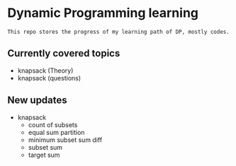 # Dynamic Programming learning
    This repo stores the progress of my learning path of DP, mostly codes.

## Currently covered topics 
-   knapsack (Theory)
-   knapsack (questions)

## New updates
-   knapsack 
    - count of subsets
    - equal sum partition
    - minimum subset sum diff
    - subset sum
    - target sum